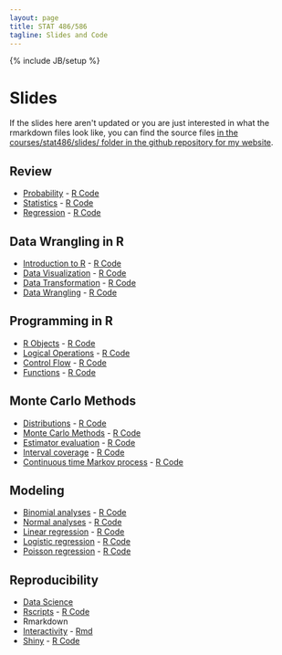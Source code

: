 ```yaml
---
layout: page
title: STAT 486/586
tagline: Slides and Code
---
```

{% include JB/setup %}

# Slides

If the slides here aren't updated or you are just interested in what the 
rmarkdown files look like, 
you can find the source files 
[in the courses/stat486/slides/ folder in the github repository for my website](https://github.com/jarad/jarad.github.com/tree/master/courses/stat486/slides). 

## Review

- [Probability](01-probability/01-probability.html) - [R Code](01-probability/01-probability.R)
- [Statistics](02-statistics/02-statistics.html) - [R Code](02-statistics/02-statistics.R)
- [Regression](03-regression/03-regression.html) - [R Code](03-regression/03-regression.R)

## Data Wrangling in R

- [Introduction to R](04-intro_to_r/04-intro_to_r.html) - [R Code](04-intro_to_r/04-intro_to_r.R)
- [Data Visualization](05-ggplot2/05-ggplot2.html) - [R Code](05-ggplot2/05-ggplot2.R)
- [Data Transformation](06-dplyr/06-dplyr.html) - [R Code](06-dplyr/06-dplyr.R)
- [Data Wrangling](07-wrangling/07-wrangling.html) - [R Code](07-wrangling/07-wrangling.R)

## Programming in R

- [R Objects](08-objects/08-objects.html) - [R Code](08-objects/08-objects.R)
- [Logical Operations](09-logical/09-logical.html) - [R Code](09-logical/09-logical.R)
- [Control Flow](10-control/10-control.html) - [R Code](10-control/10-control.R)
- [Functions](11-functions/11-functions.html) - [R Code](11-functions/11-functions.R)

## Monte Carlo Methods

- [Distributions](12-distributions/12-distributions.html) - [R Code](12-distributions/12-distributions.R)
- [Monte Carlo Methods](13-monte_carlo/13-monte_carlo.html) - [R Code](13-monte_carlo/13-monte_carlo.R)
- [Estimator evaluation](14-estimators/14-estimators.html) - [R Code](14-estimators/14-estimators.R)
- [Interval coverage](15-intervals/15-intervals.html) - [R Code](15-intervals/15-intervals.R)
- [Continuous time Markov process](16-processes/16-processes.html) - [R Code](16-processes/16-processes.R)

## Modeling

- [Binomial analyses](17-binomial_analyses/17-binomial_analyses.html) - [R Code](17-binomial_analyses/17-binomial_analyses.R)
- [Normal analyses](18-normal_analyses/18-normal_analyses.html) - [R Code](18-normal_analyses/18-normal_analyses.R)
- [Linear regression](19-linear_regression/19-linear_regression.html) - [R Code](19-linear_regression/19-linear_regression.R)
- [Logistic regression](20-logistic_regression/20-logistic_regression.html) - [R Code](20-logistic_regression/20-logistic_regression.R)
- [Poisson regression](21-poisson_regression/21-poisson_regression.html) - [R Code](21-poisson_regression/21-poisson_regression.R)

## Reproducibility

- [Data Science](22-data_science/22-data_science.html)
- [Rscripts](23-rscripts/23-rscripts.html) - [R Code](23-rscripts/23-rscripts.R)
- Rmarkdown
- [Interactivity](25-interactivity/25-interactivity.html) - [Rmd](https://raw.githubusercontent.com/jarad/jarad.github.com/master/courses/stat486/slides/25-interactivity/25-interactivity.Rmd)
- [Shiny](26-shiny/26-shiny.html) - [R Code](26-shiny/26-shiny.R)
